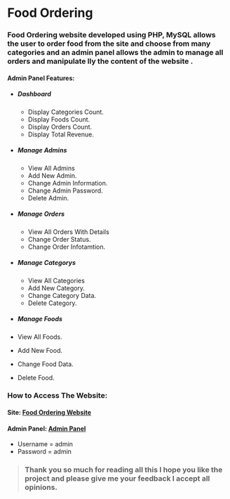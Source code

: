 # Food Ordering

### Food Ordering website developed using PHP, MySQL allows the user to order food from the site and choose from many categories and an admin panel allows the admin to manage all orders and manipulate lly the content of the website .

#### Admin Panel Features:

- ##### Dashboard
  - Display Categories Count.
  - Display Foods Count.
  - Display Orders Count.
  - Display Total Revenue.

- ##### Manage Admins
  - View All Admins
  - Add New Admin.
  - Change Admin Information.
  - Change Admin Password.
  - Delete Admin.

- ##### Manage Orders
  - View All Orders With Details
  - Change Order Status.
  - Change Order Infotamtion.

- ##### Manage Categorys
  - View All Categories
  - Add New Category.
  - Change Category Data.
  - Delete Category.

- ##### Manage Foods
- View All Foods.
- Add New Food.
- Change Food Data.
- Delete Food.

### How to Access The Website:
#### Site: <a href="http://alexrestaurant.epizy.com/" target="_blank">Food Ordering Website</a>

#### Admin Panel: <a href="http://alexrestaurant.epizy.com/admin" target="_blank">Admin Panel</a>
  - Username = admin
  - Password = admin


> ### Thank you so much for reading all this I hope you like the project and please give me your feedback I accept all opinions.